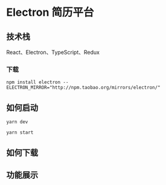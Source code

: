 # Electron 简历平台

## 技术栈

React、Electron、TypeScript、Redux


### 下载
```
npm install electron --ELECTRON_MIRROR="http://npm.taobao.org/mirrors/electron/"
```

## 如何启动

```
yarn dev

yarn start
```


## 如何下载


## 功能展示